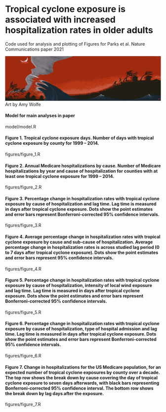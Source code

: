 # Tropical cyclone exposure is associated with increased hospitalization rates in older adults
Code used for analysis and plotting of Figures for Parks et al. Nature Communications paper 2021

![image](https://github.com/rmp15/tropical_cyclones_hospitalizations_nat_comms/blob/main/banner/banner.jpg)
Art by Amy Wolfe

#### Model for main analyses in paper
model/model.R

#### Figure 1. Tropical cyclone exposure days. Number of days with tropical cyclone exposure by county for 1999 – 2014. 
figures/figure_1.R

#### Figure 2. Annual Medicare hospitalizations by cause. Number of Medicare hospitalizations by year and cause of hospitalization for counties with at least one tropical cyclone exposure for 1999 – 2014.
figures/figure_2.R

#### Figure 3. Percentage change in hospitalization rates with tropical cyclone exposure by cause of hospitalization and lag time. Lag time is measured in days after tropical cyclone exposure. Dots show the point estimates and error bars represent Bonferroni-corrected 95% confidence intervals.
figures/figure_3.R

#### Figure 4. Average percentage change in hospitalization rates with tropical cyclone exposure by cause and sub-cause of hospitalization. Average percentage change in hospitalization rates is across studied lag period (0 to 7 days after tropical cyclone exposure). Dots show the point estimates and error bars represent 95% confidence intervals.
figures/figure_4.R

#### Figure 5. Percentage change in hospitalization rates with tropical cyclone exposure by cause of hospitalization, intensity of local wind exposure and lag time. Lag time is measured in days after tropical cyclone exposure. Dots show the point estimates and error bars represent Bonferroni-corrected 95% confidence intervals.
figures/figure_5.R

#### Figure 6. Percentage change in hospitalization rates with tropical cyclone exposure by cause of hospitalization, type of hospital admission and lag time. Lag time is measured in days after tropical cyclone exposure. Dots show the point estimates and error bars represent Bonferroni-corrected 95% confidence intervals.
figures/figure_6.R

#### Figure 7. Change in hospitalizations for the US Medicare population, for an expected number of tropical cyclone exposures by county over a decade. The top row shows the break down by cause covering the day of tropical cyclone exposure to seven days afterwards, with black bars representing Bonferroni-corrected 95% confidence interval. The bottom row shows the break down by lag days after the exposure. 
figures/figure_7.R
